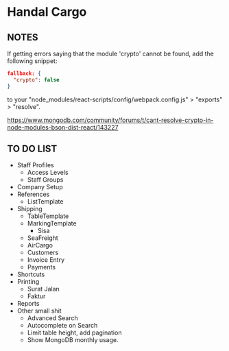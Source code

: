 # Handal Cargo

## NOTES

If getting errors saying that the module 'crypto' cannot be found, add the following snippet:

```json
fallback: {
  "crypto": false
}
```

to your "node_modules/react-scripts/config/webpack.config.js" > "exports" > "resolve".

<https://www.mongodb.com/community/forums/t/cant-resolve-crypto-in-node-modules-bson-dist-react/143227>

## TO DO LIST

- Staff Profiles
  - Access Levels
  - Staff Groups
- Company Setup
- References
  - ListTemplate
- Shipping
  - TableTemplate
  - MarkingTemplate
    - Sisa
  - SeaFreight
  - AirCargo
  - Customers
  - Invoice Entry
  - Payments
- Shortcuts
- Printing
  - Surat Jalan
  - Faktur
- Reports
- Other small shit
  - Advanced Search
  - Autocomplete on Search
  - Limit table height, add pagination
  - Show MongoDB monthly usage.
